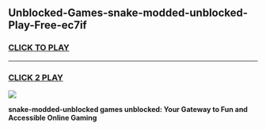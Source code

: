 
## Unblocked-Games-snake-modded-unblocked-Play-Free-ec7if
<h3>
<a href="https://premium76.site?title=snake-modded-unblocked&ref=10A">CLICK TO PLAY</a></h3>
<hr>

<h3>
<a href="https://premium76.site?title=snake-modded-unblocked&ref=10A">CLICK 2 PLAY</a>
  
</h3>

<a href="https://premium76.site?title=snake-modded-unblocked&ref=10A"><img src="https://clearcache.store/games.png"></a>


**snake-modded-unblocked games unblocked: Your Gateway to Fun and Accessible Online Gaming**
